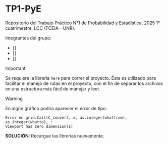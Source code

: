 # TP1-PyE

Repositorio del Trabajo Práctico N°1 de Probabilidad y Estadística, 2025 1° cuatrimestre, LCC (FCEIA - UNR).

Integrantes del grupo:
* []
* []
* []

> [!IMPORTANT]
> Se requiere la librería `here` para correr el proyecto. Éste es utilizado para facilitar el
> manejo de rutas en el proyecto, con el fin de separar los archivos en una estructura más fácil
> de manejar y leer.

> [!WARNING]
> En algún gráfico podría aparecer el error de tipo:
> ```
> Error en grid.Call(C_convert, x, as.integer(whatfrom), as.integer(whatto), : 
> Viewport has zero dimension(s)
> ```
> **SOLUCIÓN**: Recargue las librerías nuevamente.
